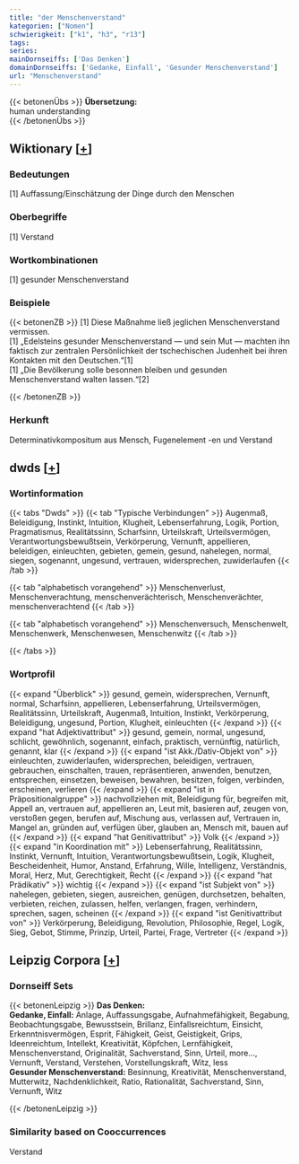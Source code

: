 ```yaml
---
title: "der Menschenverstand"
kategorien: ["Nomen"]
schwierigkeit: ["k1", "h3", "r13"]
tags:
series:
mainDornseiffs: ['Das Denken']
domainDornseiffs: ['Gedanke, Einfall', 'Gesunder Menschenverstand']
url: "Menschenverstand"
---
```


{{< betonenÜbs >}}
**Übersetzung:**  
human understanding  
{{< /betonenÜbs >}}

## Wiktionary [[+](https://de.wiktionary.org/wiki/Menschenverstand)]

### Bedeutungen
[1] Auffassung/Einschätzung der Dinge durch den Menschen  

### Oberbegriffe
[1] Verstand  

### Wortkombinationen
[1] gesunder Menschenverstand  

### Beispiele
{{< betonenZB >}}
[1] Diese Maßnahme ließ jeglichen Menschenverstand vermissen.  
[1] „Edelsteins gesunder Menschenverstand — und sein Mut — machten ihn faktisch zur zentralen Persönlichkeit der tschechischen Judenheit bei ihren Kontakten mit den Deutschen.“[1]  
[1] „Die Bevölkerung solle besonnen bleiben und gesunden Menschenverstand walten lassen.“[2]  

{{< /betonenZB >}}
### Herkunft
Determinativkompositum aus Mensch, Fugenelement -en und Verstand  



## dwds [[+](https://www.dwds.de/wb/Menschenverstand)]

### Wortinformation
{{< tabs "Dwds" >}}
{{< tab "Typische Verbindungen" >}}
Augenmaß, Beleidigung, Instinkt, Intuition, Klugheit, Lebenserfahrung, Logik, Portion, Pragmatismus, Realitätssinn, Scharfsinn, Urteilskraft, Urteilsvermögen, Verantwortungsbewußtsein, Verkörperung, Vernunft, appellieren, beleidigen, einleuchten, gebieten, gemein, gesund, nahelegen, normal, siegen, sogenannt, ungesund, vertrauen, widersprechen, zuwiderlaufen
{{< /tab >}}

{{< tab "alphabetisch vorangehend" >}}
Menschenverlust, Menschenverachtung, menschenverächterisch, Menschenverächter, menschenverachtend
{{< /tab >}}

{{< tab "alphabetisch vorangehend" >}}
Menschenversuch, Menschenwelt, Menschenwerk, Menschenwesen, Menschenwitz
{{< /tab >}}

{{< /tabs >}}

### Wortprofil
{{< expand "Überblick" >}} gesund, gemein, widersprechen, Vernunft, normal, Scharfsinn, appellieren, Lebenserfahrung, Urteilsvermögen, Realitätssinn, Urteilskraft, Augenmaß, Intuition, Instinkt, Verkörperung, Beleidigung, ungesund, Portion, Klugheit, einleuchten {{< /expand >}}
{{< expand "hat Adjektivattribut" >}} gesund, gemein, normal, ungesund, schlicht, gewöhnlich, sogenannt, einfach, praktisch, vernünftig, natürlich, genannt, klar {{< /expand >}}
{{< expand "ist Akk./Dativ-Objekt von" >}} einleuchten, zuwiderlaufen, widersprechen, beleidigen, vertrauen, gebrauchen, einschalten, trauen, repräsentieren, anwenden, benutzen, entsprechen, einsetzen, beweisen, bewahren, besitzen, folgen, verbinden, erscheinen, verlieren {{< /expand >}}
{{< expand "ist in Präpositionalgruppe" >}} nachvollziehen mit, Beleidigung für, begreifen mit, Appell an, vertrauen auf, appellieren an, Leut mit, basieren auf, zeugen von, verstoßen gegen, berufen auf, Mischung aus, verlassen auf, Vertrauen in, Mangel an, gründen auf, verfügen über, glauben an, Mensch mit, bauen auf {{< /expand >}}
{{< expand "hat Genitivattribut" >}} Volk {{< /expand >}}
{{< expand "in Koordination mit" >}} Lebenserfahrung, Realitätssinn, Instinkt, Vernunft, Intuition, Verantwortungsbewußtsein, Logik, Klugheit, Bescheidenheit, Humor, Anstand, Erfahrung, Wille, Intelligenz, Verständnis, Moral, Herz, Mut, Gerechtigkeit, Recht {{< /expand >}}
{{< expand "hat Prädikativ" >}} wichtig {{< /expand >}}
{{< expand "ist Subjekt von" >}} nahelegen, gebieten, siegen, ausreichen, genügen, durchsetzen, behalten, verbieten, reichen, zulassen, helfen, verlangen, fragen, verhindern, sprechen, sagen, scheinen {{< /expand >}}
{{< expand "ist Genitivattribut von" >}} Verkörperung, Beleidigung, Revolution, Philosophie, Regel, Logik, Sieg, Gebot, Stimme, Prinzip, Urteil, Partei, Frage, Vertreter {{< /expand >}}

## Leipzig Corpora [[+](https://corpora.uni-leipzig.de/en/res?word=Menschenverstand&corpusId=deu_newscrawl-public_2018)]

### Dornseiff Sets
{{< betonenLeipzig >}}
**Das Denken:**  
**Gedanke, Einfall:** Anlage, Auffassungsgabe, Aufnahmefähigkeit, Begabung, Beobachtungsgabe, Bewusstsein, Brillanz, Einfallsreichtum, Einsicht, Erkenntnisvermögen, Esprit, Fähigkeit, Geist, Geistigkeit, Grips, Ideenreichtum, Intellekt, Kreativität, Köpfchen, Lernfähigkeit, Menschenverstand, Originalität, Sachverstand, Sinn, Urteil, more..., Vernunft, Verstand, Verstehen, Vorstellungskraft, Witz, less  
**Gesunder Menschenverstand:** Besinnung, Kreativität, Menschenverstand, Mutterwitz, Nachdenklichkeit, Ratio, Rationalität, Sachverstand, Sinn, Vernunft, Witz  

{{< /betonenLeipzig >}}

### Similarity based on Cooccurrences
Verstand


